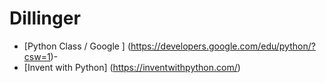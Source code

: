 # Dillinger
* [Python Class / Google ] (https://developers.google.com/edu/python/?csw=1)- 
* [Invent with Python] (https://inventwithpython.com/)

